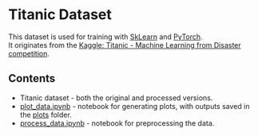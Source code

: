 # Titanic Dataset

This dataset is used for training with [SkLearn](../SkLearn_Titanic/) and [PyTorch](../PyTorch_Titanic/).  
It originates from the [Kaggle: Titanic - Machine Learning from Disaster competition](https://www.kaggle.com/c/titanic).

## Contents
- Titanic dataset - both the original and processed versions.
- [plot_data.ipynb](plot_data.ipynb) - notebook for generating plots, with outputs saved in the [plots](./plots/) folder.
- [process_data.ipynb](process_data.ipynb) - notebook for preprocessing the data.